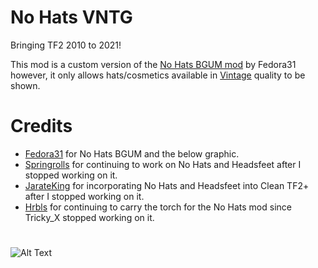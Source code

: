 # No Hats VNTG
Bringing TF2 2010 to 2021!

This mod is a custom version of the [No Hats BGUM mod](https://github.com/Fedora31/no-hats-bgum) by Fedora31 however, it only allows hats/cosmetics available in [Vintage](https://wiki.teamfortress.com/wiki/Vintage) quality to be shown.

# Credits
* [Fedora31](https://github.com/Fedora31) for No Hats BGUM and the below graphic.  
* [Springrolls](https://www.teamfortress.tv/user/springrolls) for continuing to work on No Hats and Headsfeet after I stopped working on it.  
* [JarateKing](https://github.com/JarateKing) for incorporating No Hats and Headsfeet into Clean TF2+ after I stopped working on it.  
* [Hrbls](https://www.teamfortress.tv/user/Hrbls) for continuing to carry the torch for the No Hats mod since Tricky_X stopped working on it.  

#
![Alt Text](https://i.imgur.com/W0OotBg.png)
